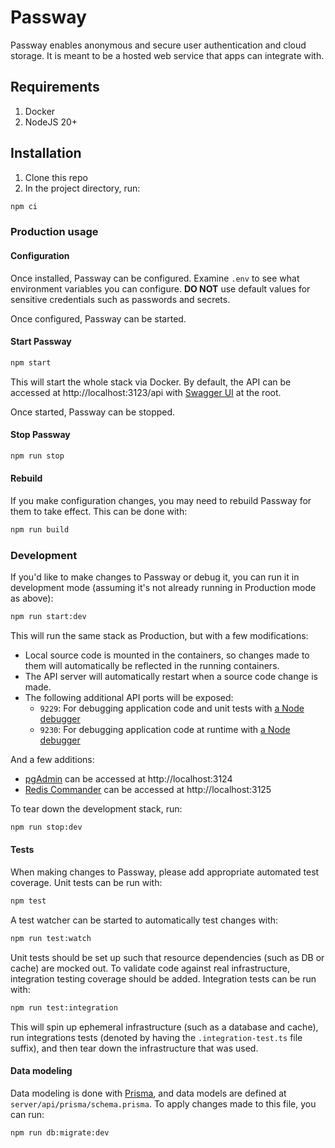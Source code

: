 # Passway

Passway enables anonymous and secure user authentication and cloud storage. It is meant to be a hosted web service that apps can integrate with.

## Requirements

1. Docker
2. NodeJS 20+

## Installation

1. Clone this repo
2. In the project directory, run:

```sh
npm ci
```

### Production usage

#### Configuration

Once installed, Passway can be configured. Examine `.env` to see what environment variables you can configure. **DO NOT** use default values for sensitive credentials such as passwords and secrets.

Once configured, Passway can be started.

#### Start Passway

```sh
npm start
```

This will start the whole stack via Docker. By default, the API can be accessed at http://localhost:3123/api with [Swagger UI](https://swagger.io/tools/swagger-ui/) at the root.

Once started, Passway can be stopped.

#### Stop Passway

```sh
npm run stop
```

#### Rebuild

If you make configuration changes, you may need to rebuild Passway for them to take effect. This can be done with:

```sh
npm run build
```

### Development

If you'd like to make changes to Passway or debug it, you can run it in development mode (assuming it's not already running in Production mode as above):

```sh
npm run start:dev
```

This will run the same stack as Production, but with a few modifications:

- Local source code is mounted in the containers, so changes made to them will automatically be reflected in the running containers.
- The API server will automatically restart when a source code change is made.
- The following additional API ports will be exposed:
  - `9229`: For debugging application code and unit tests with [a Node debugger](https://nodejs.org/en/learn/getting-started/debugging)
  - `9230`: For debugging application code at runtime with [a Node debugger](https://nodejs.org/en/learn/getting-started/debugging)

And a few additions:

- [pgAdmin](https://www.pgadmin.org/) can be accessed at http://localhost:3124
- [Redis Commander](https://joeferner.github.io/redis-commander/) can be accessed at http://localhost:3125

To tear down the development stack, run:

```sh
npm run stop:dev
```

#### Tests

When making changes to Passway, please add appropriate automated test coverage. Unit tests can be run with:

```sh
npm test
```

A test watcher can be started to automatically test changes with:

```sh
npm run test:watch
```

Unit tests should be set up such that resource dependencies (such as DB or cache) are mocked out. To validate code against real infrastructure, integration testing coverage should be added. Integration tests can be run with:

```sh
npm run test:integration
```

This will spin up ephemeral infrastructure (such as a database and cache), run integrations tests (denoted by having the `.integration-test.ts` file suffix), and then tear down the infrastructure that was used.

#### Data modeling

Data modeling is done with [Prisma](https://www.prisma.io/), and data models are defined at `server/api/prisma/schema.prisma`. To apply changes made to this file, you can run:

```sh
npm run db:migrate:dev
```
